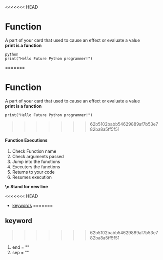 <<<<<<< HEAD
# Function
 
A part of your card that used to cause an effect or evaluate a value   
**print is a function**
```
python
print("Hello Future Python programmer!")  
```
=======
# Function 
 
A part of your card that used to cause an effect or evaluate a value   
**print is a function**  

````console
print("Hello Future Python programmer!")  
````

>>>>>>> 62b5102babb54629889af7b53e782ba8a5ff5f51
#### Function Executions  
1. Check Function name   
2. Check arguments passed   
3. Jump into the functions  
4. Executers the functions  
5. Returns to your code  
6. Resumes  execution    
    
**\n Stand for new line**  

<<<<<<< HEAD
  - [keywords](#keywords)
=======

## keyword  
>>>>>>> 62b5102babb54629889af7b53e782ba8a5ff5f51
  1. end = ""   
  2. sep = ""   
